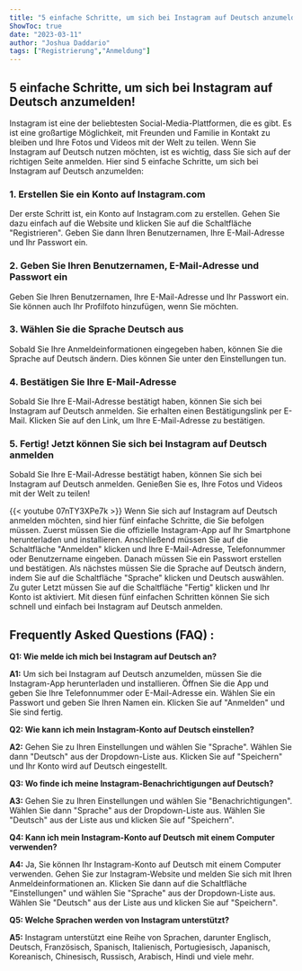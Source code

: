 ```yaml
---
title: "5 einfache Schritte, um sich bei Instagram auf Deutsch anzumelden!"
ShowToc: true 
date: "2023-03-11"
author: "Joshua Daddario" 
tags: ["Registrierung","Anmeldung"]
---
```

## 5 einfache Schritte, um sich bei Instagram auf Deutsch anzumelden!

Instagram ist eine der beliebtesten Social-Media-Plattformen, die es gibt. Es ist eine großartige Möglichkeit, mit Freunden und Familie in Kontakt zu bleiben und Ihre Fotos und Videos mit der Welt zu teilen. Wenn Sie Instagram auf Deutsch nutzen möchten, ist es wichtig, dass Sie sich auf der richtigen Seite anmelden. Hier sind 5 einfache Schritte, um sich bei Instagram auf Deutsch anzumelden:

### 1. Erstellen Sie ein Konto auf Instagram.com

Der erste Schritt ist, ein Konto auf Instagram.com zu erstellen. Gehen Sie dazu einfach auf die Website und klicken Sie auf die Schaltfläche "Registrieren". Geben Sie dann Ihren Benutzernamen, Ihre E-Mail-Adresse und Ihr Passwort ein.

### 2. Geben Sie Ihren Benutzernamen, E-Mail-Adresse und Passwort ein

Geben Sie Ihren Benutzernamen, Ihre E-Mail-Adresse und Ihr Passwort ein. Sie können auch Ihr Profilfoto hinzufügen, wenn Sie möchten.

### 3. Wählen Sie die Sprache Deutsch aus

Sobald Sie Ihre Anmeldeinformationen eingegeben haben, können Sie die Sprache auf Deutsch ändern. Dies können Sie unter den Einstellungen tun.

### 4. Bestätigen Sie Ihre E-Mail-Adresse

Sobald Sie Ihre E-Mail-Adresse bestätigt haben, können Sie sich bei Instagram auf Deutsch anmelden. Sie erhalten einen Bestätigungslink per E-Mail. Klicken Sie auf den Link, um Ihre E-Mail-Adresse zu bestätigen.

### 5. Fertig! Jetzt können Sie sich bei Instagram auf Deutsch anmelden

Sobald Sie Ihre E-Mail-Adresse bestätigt haben, können Sie sich bei Instagram auf Deutsch anmelden. Genießen Sie es, Ihre Fotos und Videos mit der Welt zu teilen!

{{< youtube 07nTY3XPe7k >}} 
Wenn Sie sich auf Instagram auf Deutsch anmelden möchten, sind hier fünf einfache Schritte, die Sie befolgen müssen. Zuerst müssen Sie die offizielle Instagram-App auf Ihr Smartphone herunterladen und installieren. Anschließend müssen Sie auf die Schaltfläche "Anmelden" klicken und Ihre E-Mail-Adresse, Telefonnummer oder Benutzername eingeben. Danach müssen Sie ein Passwort erstellen und bestätigen. Als nächstes müssen Sie die Sprache auf Deutsch ändern, indem Sie auf die Schaltfläche "Sprache" klicken und Deutsch auswählen. Zu guter Letzt müssen Sie auf die Schaltfläche "Fertig" klicken und Ihr Konto ist aktiviert. Mit diesen fünf einfachen Schritten können Sie sich schnell und einfach bei Instagram auf Deutsch anmelden.

## Frequently Asked Questions (FAQ) :
**Q1: Wie melde ich mich bei Instagram auf Deutsch an?**

**A1:** Um sich bei Instagram auf Deutsch anzumelden, müssen Sie die Instagram-App herunterladen und installieren. Öffnen Sie die App und geben Sie Ihre Telefonnummer oder E-Mail-Adresse ein. Wählen Sie ein Passwort und geben Sie Ihren Namen ein. Klicken Sie auf "Anmelden" und Sie sind fertig. 

**Q2: Wie kann ich mein Instagram-Konto auf Deutsch einstellen?**

**A2:** Gehen Sie zu Ihren Einstellungen und wählen Sie "Sprache". Wählen Sie dann "Deutsch" aus der Dropdown-Liste aus. Klicken Sie auf "Speichern" und Ihr Konto wird auf Deutsch eingestellt.

**Q3: Wo finde ich meine Instagram-Benachrichtigungen auf Deutsch?**

**A3:** Gehen Sie zu Ihren Einstellungen und wählen Sie "Benachrichtigungen". Wählen Sie dann "Sprache" aus der Dropdown-Liste aus. Wählen Sie "Deutsch" aus der Liste aus und klicken Sie auf "Speichern".

**Q4: Kann ich mein Instagram-Konto auf Deutsch mit einem Computer verwenden?**

**A4:** Ja, Sie können Ihr Instagram-Konto auf Deutsch mit einem Computer verwenden. Gehen Sie zur Instagram-Website und melden Sie sich mit Ihren Anmeldeinformationen an. Klicken Sie dann auf die Schaltfläche "Einstellungen" und wählen Sie "Sprache" aus der Dropdown-Liste aus. Wählen Sie "Deutsch" aus der Liste aus und klicken Sie auf "Speichern".

**Q5: Welche Sprachen werden von Instagram unterstützt?**

**A5:** Instagram unterstützt eine Reihe von Sprachen, darunter Englisch, Deutsch, Französisch, Spanisch, Italienisch, Portugiesisch, Japanisch, Koreanisch, Chinesisch, Russisch, Arabisch, Hindi und viele mehr.


